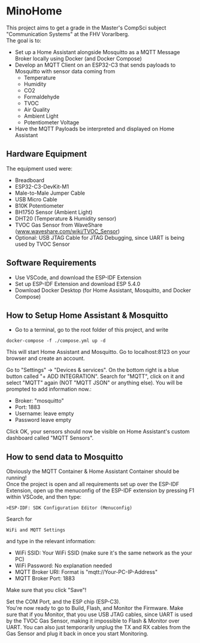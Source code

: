 # MinoHome

This project aims to get a grade in the Master's CompSci subject "Communication Systems" at the FHV Vorarlberg.  
The goal is to:
- Set up a Home Assistant alongside Mosquitto as a MQTT Message Broker locally using Docker (and Docker Compose)
- Develop an MQTT Client on an ESP32-C3 that sends payloads to Mosquitto with sensor data coming from
  - Temperature
  - Humidity
  - CO2
  - Formaldehyde
  - TVOC
  - Air Quality
  - Ambient Light
  - Potentiometer Voltage
- Have the MQTT Payloads be interpreted and displayed on Home Assistant

## Hardware Equipment

The equipment used were:

- Breadboard
- ESP32-C3-DevKit-M1
- Male-to-Male Jumper Cable
- USB Micro Cable
- B10K Potentiometer
- BH1750 Sensor (Ambient Light)
- DHT20 (Temperature & Humidity sensor)
- TVOC Gas Sensor from WaveShare (www.waveshare.com/wiki/TVOC_Sensor)
- Optional: USB JTAG Cable for JTAG Debugging, since UART is being used by TVOC Sensor

## Software Requirements

* Use VSCode, and download the ESP-IDF Extension
* Set up ESP-IDF Extension and download ESP 5.4.0
* Download Docker Desktop (for Home Assistant, Mosquitto, and Docker Compose)

## How to Setup Home Assistant & Mosquitto

* Go to a terminal, go to the root folder of this project, and write
```
docker-compose -f ./compose.yml up -d
```

This will start Home Assistant and Mosquitto. Go to localhost:8123 on your browser and create an account.  
  
Go to "Settings" -> "Devices & services". On the bottom right is a blue button called "+ ADD INTEGRATION". Search for "MQTT", click on it and select "MQTT" again (NOT "MQTT JSON" or anything else).  You will be prompted to add information now.:
- Broker: "mosquitto"
- Port: 1883
- Username: leave empty
- Password leave empty

Click OK, your sensors should now be visible on Home Assistant's custom dashboard called "MQTT Sensors".

## How to send data to Mosquitto

Obviously the MQTT Container & Home Assistant Container should be running!  
Once the project is open and all requirements set up over the ESP-IDF Extension, open up the menuconfig of the ESP-IDF extension by pressing F1 within VSCode, and then type:
```
>ESP-IDF: SDK Configuration Editor (Menuconfig)
```
Search for
```
WiFi and MQTT Settings
```
and type in the relevant information:

- WiFi SSID: Your WiFi SSID (make sure it's the same network as the your PC)
- WiFi Password: No explanation needed
- MQTT Broker URI: Format is "mqtt://Your-PC-IP-Address"
- MQTT Broker Port: 1883

Make sure that you click "Save"!  
  
Set the COM Port, and the ESP chip (ESP-C3).  
You're now ready to go to Build, Flash, and Monitor the Firmware. Make sure that if you Monitor, that you use USB JTAG cables, since UART is used by the TVOC Gas Sensor, making it impossible to Flash & Monitor over UART. You can also just temporarily unplug the TX and RX cables from the Gas Sensor and plug it back in once you start Monitoring.